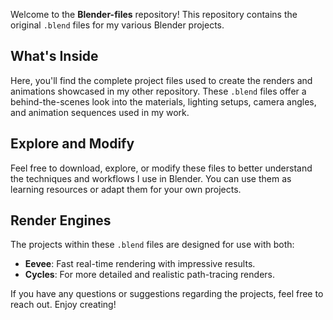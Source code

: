Welcome to the **Blender-files** repository! This repository contains the original `.blend` files for my various Blender projects.

## What's Inside
Here, you'll find the complete project files used to create the renders and animations showcased in my other repository. These `.blend` files offer a behind-the-scenes look into the materials, lighting setups, camera angles, and animation sequences used in my work.

## Explore and Modify
Feel free to download, explore, or modify these files to better understand the techniques and workflows I use in Blender. You can use them as learning resources or adapt them for your own projects.

## Render Engines
The projects within these `.blend` files are designed for use with both:
- **Eevee**: Fast real-time rendering with impressive results.
- **Cycles**: For more detailed and realistic path-tracing renders.

If you have any questions or suggestions regarding the projects, feel free to reach out. Enjoy creating!
